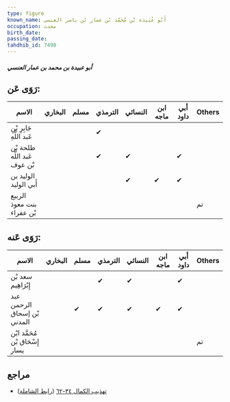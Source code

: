 ```yaml
---
type: figure
known_name: أَبُو عُبَيدة بْن مُحَمَّد بْن عمار بْن ياسر العنسي
occupation: محدث
birth_date:
passing_date:
tahdhib_id: 7498
---
```

##### أبو عبيدة بن محمد بن عمار العنسي

## رَوَى عَن:
| الاسم                        | البخاري | مسلم | الترمذي | النسائي | ابن ماجه | أبي داود | Others |
| ---------------------------- | ------- | ---- | ------- | ------- | -------- | -------- | ------ |
| جَابِرِ بْنِ عَبد اللَّهِ    |         |      | ✔       |         |          |          |        |
| طلحة بْن عَبد اللَّه بْن عوف |         |      | ✔       | ✔       |          | ✔        |        |
| الوليد بن أَبي الوليد        |         |      |         | ✔       | ✔        | ✔        |        |
| الربيع بنت معوذ بْن عفراء    |         |      |         |         |          |          | تم     |
## رَوَى عَنه:
| الاسم                           | البخاري | مسلم | الترمذي | النسائي | ابن ماجه | أبي داود | Others |
| ------------------------------- | ------- | ---- | ------- | ------- | -------- | -------- | ------ |
| سعد بْن إِبْرَاهِيم             |         |      | ✔       | ✔       |          | ✔        |        |
| عبد الرحمن بْن إسحاق المدني     |         | ✔    | ✔       | ✔       | ✔        | ✔        |        |
| مُحَمَّد ابْن إِسْحَاق بْن يسار |         |      |         |         |          |          | تم     |
## مراجع
- [تهذيب الكمال ٣٤-٦٢](obsidian://open?vault=Tahdhib-al-Kamal&file=Figures/٧٤٩٨-أبو%20عبيدة%20بن%20محمد%20بن%20عمار%20العنسي) ([رابط الشاملة](https://shamela.ws/book/3722/18179))